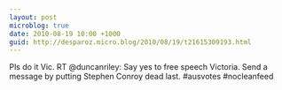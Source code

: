 ```yaml
---
layout: post
microblog: true
date: 2010-08-19 10:00 +1000
guid: http://desparoz.micro.blog/2010/08/19/t21615309193.html
---
```

Pls do it Vic. RT @duncanriley: Say yes to free speech Victoria. Send a message by putting Stephen Conroy dead last. #ausvotes #nocleanfeed
